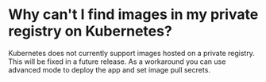 # Why can't I find images in my private registry on Kubernetes?

Kubernetes does not currently support images hosted on a private registry. This will be fixed in a future release. As a workaround you can use advanced mode to deploy the app and set image pull secrets.
